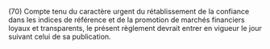 (70) Compte tenu du caractère urgent du rétablissement de la confiance dans les indices de référence et de la promotion de marchés financiers loyaux et transparents, le présent règlement devrait entrer en vigueur le jour suivant celui de sa publication.